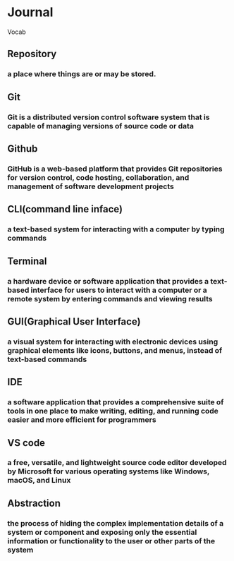 <h1 align^center>Journal</h1>
Vocab
<h2>Repository</h2>
   <h3>a place where things are or may be stored.</h3>
<h2>Git</h2>
  <h3> Git is a distributed version control software system that is capable of managing versions of source code or data</h3>
<h2>Github</h2>
   <h3>GitHub is a web-based platform that provides Git repositories for version control, code hosting, collaboration, and management of software development projects</h3>
<h2>CLI(command line inface)</h2>
    <h3>a text-based system for interacting with a computer by typing commands</h3>
<h2>Terminal</h2>
   <h3> a hardware device or software application that provides a text-based interface for users to interact with a computer or a remote system by entering commands and viewing results</h3>
<h2>GUI(Graphical User Interface)</h2>
    <h3>a visual system for interacting with electronic devices using graphical elements like icons, buttons, and menus, instead of text-based commands</h3>
<h2>IDE</h2>
    <h3>a software application that provides a comprehensive suite of tools in one place to make writing, editing, and running code easier and more efficient for programmers</h3>
<h2>VS code</h2>
    <h3>a free, versatile, and lightweight source code editor developed by Microsoft for various operating systems like Windows, macOS, and Linux</h3>
<h2>Abstraction</h2>
    <h3>the process of hiding the complex implementation details of a system or component and exposing only the essential information or functionality to the user or other parts of the system
</h3>

